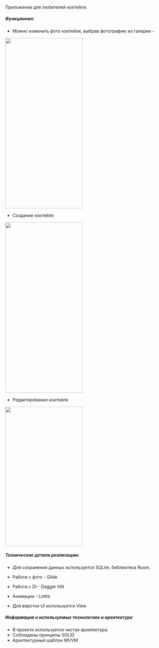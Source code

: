 Приложение для любителей коктейля. 

##### Функционал:

- Можно изменить фото коктейля, выбрав фотографию из галереи -
<img src="https://github.com/gsbkomar/CbSf/assets/103882557/00784534-84df-44e8-a083-3aaa07998128" width="250" height="550"/>

- Создание коктейля

<img src="https://github.com/gsbkomar/CbSf/assets/103882557/5dafacaa-4c90-46d3-aade-5112720763ae" width="250" height="550"/>

- Редактирование коктейля

<img src="https://github.com/gsbkomar/CbSf/assets/103882557/2652ad43-e0e4-4641-959e-bd0121768f4e" width="250" height="450"/> 

##### Технические детали реализации:
- Для сохранения данных используется SQLite, библиотека Room.

- Работа с фото - Glide

- Работа с DI - Dagger Hilt

- Анимации - Lottie

- Для верстки UI используется View

##### Информация о используемых технологиях и архитектуре
- В проекте используется чистая архитектура.
- Соблюдены принципы SOLID
- Архитектурный шаблон MVVM
